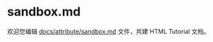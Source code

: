 sandbox.md
===

欢迎您编辑 <a target="__blank" href="https://github.com/jaywcjlove/html-tutorial/blob/master/docs/attribute/sandbox.md">docs/attribute/sandbox.md</a> 文件，共建 HTML Tutorial 文档。